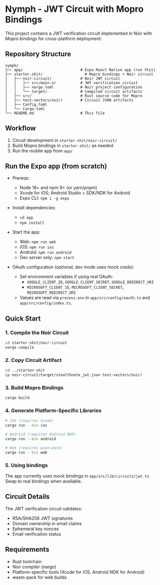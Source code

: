 # Nymph - JWT Circuit with Mopro Bindings

This project contains a JWT verification circuit implemented in Noir with Mopro bindings for cross-platform deployment.

## Repository Structure

```
nymph/
├── app/                          # Expo React Native app (run this)
├── starter-shit/                   # Mopro bindings + Noir circuit
│   ├── noir-circuit/             # Noir JWT circuit
│   │   ├── src/main.nr           # JWT verification circuit
│   │   ├── nargo.toml            # Noir project configuration
│   │   └── target/               # Compiled circuit artifacts
│   ├── src/                      # Rust source code for Mopro
│   ├── test-vectors/noir/        # Circuit JSON artifacts
│   ├── Config.toml
│   └── Cargo.toml
└── README.md                     # This file
```

## Workflow

1. Circuit development in `starter-shit/noir-circuit/`
2. Build Mopro bindings in `starter-shit/` as needed
3. Run the mobile app from `app/`

## Run the Expo app (from scratch)

- Prereqs:
  - Node 18+ and npm 9+ (or yarn/pnpm)
  - Xcode for iOS; Android Studio + SDK/NDK for Android
  - Expo CLI: `npm i -g expo`

- Install dependencies:
  - `cd app`
  - `npm install`

- Start the app:
  - Web: `npm run web`
  - iOS: `npm run ios`
  - Android: `npm run android`
  - Dev server only: `npm start`

- OAuth configuration (optional; dev mode uses mock creds):
  - Set environment variables if using real OAuth:
    - `GOOGLE_CLIENT_ID`, `GOOGLE_CLIENT_SECRET`, `GOOGLE_REDIRECT_URI`
    - `MICROSOFT_CLIENT_ID`, `MICROSOFT_CLIENT_SECRET`, `MICROSOFT_REDIRECT_URI`
  - Values are read via `process.env` in `app/src/config/oauth.ts` and `app/src/config/index.ts`.

## Quick Start

### 1. Compile the Noir Circuit
```bash
cd starter-shit/noir-circuit
nargo compile
```

### 2. Copy Circuit Artifact
```bash
cd ../starter-shit
cp noir-circuit/target/stealthnote_jwt.json test-vectors/noir/
```

### 3. Build Mopro Bindings
```bash
cargo build
```

### 4. Generate Platform-Specific Libraries
```bash
# iOS (requires Xcode)
cargo run --bin ios

# Android (requires Android NDK)
cargo run --bin android

# Web (requires wasm-pack)
cargo run --bin web
```

### 5. Using bindings
The app currently uses mock bindings in `app/src/lib/circuits/jwt.ts`. Swap to real bindings when available.

## Circuit Details

The JWT verification circuit validates:
- RSA/SHA256 JWT signatures
- Domain ownership in email claims
- Ephemeral key nonces
- Email verification status

## Requirements

- Rust toolchain
- Noir compiler (nargo)
- Platform-specific tools (Xcode for iOS, Android NDK for Android)
- wasm-pack for web builds